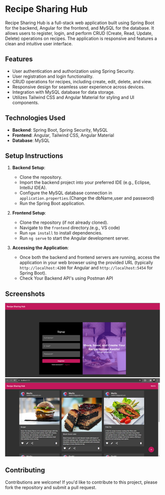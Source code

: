 # Recipe Sharing Hub

Recipe Sharing Hub is a full-stack web application built using Spring Boot for the backend, Angular for the frontend, and MySQL for the database. It allows users to register, login, and perform CRUD (Create, Read, Update, Delete) operations on recipes. The application is responsive and features a clean and intuitive user interface.

## Features

- User authentication and authorization using Spring Security.
- User registration and login functionality.
- CRUD operations for recipes, including create, edit, delete, and view.
- Responsive design for seamless user experience across devices.
- Integration with MySQL database for data storage.
- Utilizes Tailwind CSS and Angular Material for styling and UI components.

## Technologies Used

- **Backend**: Spring Boot, Spring Security, MySQL
- **Frontend**: Angular, Tailwind CSS, Angular Material
- **Database**: MySQL

## Setup Instructions

1. **Backend Setup**:
   - Clone the repository.
   - Import the backend project into your preferred IDE (e.g., Eclipse, IntelliJ IDEA).
   - Configure the MySQL database connection in `application.properties`.(Change the dbName,user and password)
   - Run the Spring Boot application.

2. **Frontend Setup**:
   - Clone the repository (if not already cloned).
   - Navigate to the `frontend` directory.(e.g., VS code)
   - Run `npm install` to install dependencies.
   - Run `ng serve` to start the Angular development server.

3. **Accessing the Application**:
   - Once both the backend and frontend servers are running, access the application in your web browser using the provided URL (typically `http://localhost:4200` for Angular and `http://localhost:5454` for Spring Boot).
   - Check Your Backend API's using Postman API

## Screenshots

![Recipe App Screenshot](./Images/Open%20page.png)
![Recipe App Screenshot](./Images/Home%20page.png)

## Contributing

Contributions are welcome! If you'd like to contribute to this project, please fork the repository and submit a pull request.

